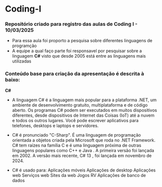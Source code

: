 
# Coding-I
### Repositório criado para registro das aulas de Coding I - 10/03/2025

* Para essa aula foi proporto a pesquisa sobre diferentes linguagens de programção
* A equipe a qual faço parte foi responsavel por pesquisar sobre a linguagem __C#__ visto que desde 2005 está entre as linguagens mais utilizadas   

### Conteúdo base para criação da apresentação é descrita à baixo:

 __C#__
* A linguagem C# é a linguagem mais popular para a plataforma .NET, um ambiente de desenvolvimento gratuito, multiplataforma e de código aberto. Os programas C# podem ser executados em muitos dispositivos diferentes, desde dispositivos de Internet das Coisas (IoT) até a nuvem e todos os outros lugares. Você pode escrever aplicativos para telefones, desktops e laptops e servidores.

* C# é pronunciado "C-Sharp".
É uma linguagem de programação orientada a objetos criada pela Microsoft que roda no .NET Framework.
C# tem raízes na família C e é uma linguagem próxima de outras linguagens populares como C++ e Java .
A primeira versão foi lançada em 2002. A versão mais recente, C# 13 , foi lançada em novembro de 2024.

* C# é usado para:
Aplicações móveis
Aplicações de desktop
Aplicações web
Serviços web
Sites da web
Jogos
RV
Aplicações de banco de dados
